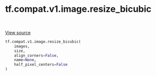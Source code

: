 <div itemscope itemtype="http://developers.google.com/ReferenceObject">
<meta itemprop="name" content="tf.compat.v1.image.resize_bicubic" />
<meta itemprop="path" content="Stable" />
</div>

# tf.compat.v1.image.resize_bicubic

<!-- Insert buttons and diff -->

<table class="tfo-notebook-buttons tfo-api" align="left">
</table>

<a target="_blank" href="/code/stable/tensorflow/python/ops/image_ops_impl.py">View source</a>





``` python
tf.compat.v1.image.resize_bicubic(
    images,
    size,
    align_corners=False,
    name=None,
    half_pixel_centers=False
)
```



<!-- Placeholder for "Used in" -->


